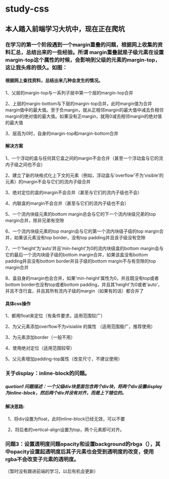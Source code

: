 # study-css
## 本人踏入前端学习大坑中，现在正在爬坑

### 在学习的第一个阶段遇到一个margin重叠的问题，根据网上收集的资料汇总，总结出来的一些经验。所谓 margin重叠就是子级元素在设置margin-top这个属性的时候，会影响到父级的元素的margin-top，这让我头疼的很久。如图：

#### 根据网上查找资料，总结出来几种会发生的情况。
  
  1、父层的margin-top与一系列子层中第一个层的margin-top合并
  
  2、上层的margin-bottom与下层的margin-top合并，此时margin值为合并margin值中的最大值。至于负margin，就从正相邻margin的最大值中减去负相邻margin的绝对值的最大值。如果没有正margin，就用0减去相邻margin的绝对值的最大值
  
  3、层高为0时，自身的margin-top和margin-bottom合并
  
#### 解决方案
  1、一个浮动的盒与任何其它盒之间的margin不会合并（甚至一个浮动盒与它的流内子级之间也不会）
  
  2、建立了新的块格式化上下文的元素（例如，浮动盒与’overflow’不为’visible’的元素）的margin不会与它们的流内子级合并
  
  3、绝对定位的盒的margin不会合并（甚至与它们的流内子级也不会）
  
  4、内联盒的margin不会合并（甚至与它们的流内子级也不会）
  
  5、一个流内块级元素的bottom margin总会与它的下一个流内块级兄弟的top margin合并，除非兄弟有空隙
  
  6、一个流内块级元素的top margin会与它的第一个流内块级子级的top margin合并，如果该元素没有top border，没有top padding并且该子级没有空隙
  
  7、一个’height’为’auto’并且’min-height’为0的流内块级盒的bottom margin会与它的最后一个流内块级子级的bottom margin合并，如果该盒没有bottom padding并且没有bottom border并且子级的bottom margin不与有空隙的top margin合并
  
  8、盒自身的margin也会合并，如果’min-height’属性为0，并且既没有top或者bottom border也没有top或者bottom padding，并且其’height’为0或者’auto’，并且不含行盒，并且其所有流内子级的margin（如果有的话）都合并了
  
 #### 具体css操作
  
  1、都用float来定位（有条件要求，适用范围较广）
  
  2、为父元素添加overflow不为visiable 的属性 （适用范围极广，推荐使用）
  
  3、为元素添加border（一般不用）
  
  4、使用绝对定位（适用范围较窄）
  
  5、父元素增加padding-top属性（改变尺寸，不建议使用）
  
### 关于display：inline-block的问题。
  
##### quetion1 问题描述：一个父级div块里面包含两个div块，将两个div设置display为inline-block，然后两个div并没有对齐，而是上下错位的。

#### 解决思路:
   1、将div设置为float，此时inline-block已经无效，可以不要
   
   2、将后者的vertical-align设置为top，两个元素即可对齐。
### 问题3：设置透明度问题opacity和设置background的rbga（），其中opacity设置起透明度后其子元素也会受到透明度的改变，使用rgba不会改变子元素的透明度。
（暂时没有跟进前端的学习，以后有机会更新）
